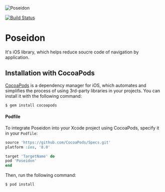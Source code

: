 <img src="https://github.com/OrWest/Poseidon/blob/master/Poseidon-logo.png" alt="Poseidon" title="Poseidon">

[![Build Status](https://travis-ci.org/OrWest/Poseidon.svg?branch=master)](https://travis-ci.org/OrWest/Poseidon)

# Poseidon

It's iOS library, which helps reduce soucre code of navigation by application.

## Installation with CocoaPods

[CocoaPods](http://cocoapods.org) is a dependency manager for iOS, which automates and simplifies the process of using 3rd-party libraries in your projects. You can install it with the following command:

```bash
$ gem install cocoapods
```

#### Podfile

To integrate Poseidon into your Xcode project using CocoaPods, specify it in your `Podfile`:

```ruby
source 'https://github.com/CocoaPods/Specs.git'
platform :ios, '8.0'

target 'TargetName' do
pod 'Poseidon'
end
```

Then, run the following command:

```bash
$ pod install
```
